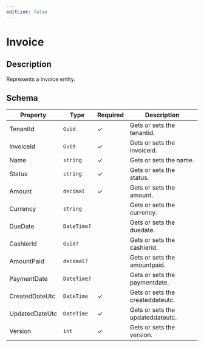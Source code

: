 ```yaml
---
editLink: false
---
```


# Invoice

## Description

Represents a invoice entity.

## Schema

<!-- #region schema -->

| Property | Type | Required | Description |
| -------- | ---- | -------- | ----------- |
| TenantId| `Guid` | ✓| Gets or sets the tenantid. |
| InvoiceId| `Guid` | ✓| Gets or sets the invoiceid. |
| Name| `string` | ✓| Gets or sets the name. |
| Status| `string` | ✓| Gets or sets the status. |
| Amount| `decimal` | ✓| Gets or sets the amount. |
| Currency| `string` | | Gets or sets the currency. |
| DueDate| `DateTime?` | | Gets or sets the duedate. |
| CashierId| `Guid?` | | Gets or sets the cashierid. |
| AmountPaid| `decimal?` | | Gets or sets the amountpaid. |
| PaymentDate| `DateTime?` | | Gets or sets the paymentdate. |
| CreatedDateUtc| `DateTime` | ✓| Gets or sets the createddateutc. |
| UpdatedDateUtc| `DateTime` | ✓| Gets or sets the updateddateutc. |
| Version| `int` | ✓| Gets or sets the version. |


<!-- #endregion schema -->


